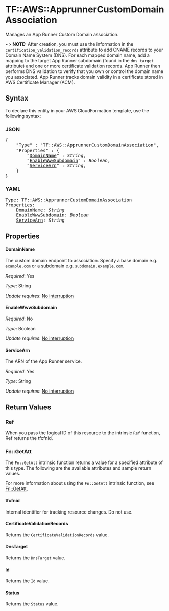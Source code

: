 # TF::AWS::ApprunnerCustomDomainAssociation

Manages an App Runner Custom Domain association.

~> **NOTE:** After creation, you must use the information in the `certification_validation_records` attribute to add CNAME records to your Domain Name System (DNS). For each mapped domain name, add a mapping to the target App Runner subdomain (found in the `dns_target` attribute) and one or more certificate validation records. App Runner then performs DNS validation to verify that you own or control the domain name you associated. App Runner tracks domain validity in a certificate stored in AWS Certificate Manager (ACM).

## Syntax

To declare this entity in your AWS CloudFormation template, use the following syntax:

### JSON

<pre>
{
    "Type" : "TF::AWS::ApprunnerCustomDomainAssociation",
    "Properties" : {
        "<a href="#domainname" title="DomainName">DomainName</a>" : <i>String</i>,
        "<a href="#enablewwwsubdomain" title="EnableWwwSubdomain">EnableWwwSubdomain</a>" : <i>Boolean</i>,
        "<a href="#servicearn" title="ServiceArn">ServiceArn</a>" : <i>String</i>,
    }
}
</pre>

### YAML

<pre>
Type: TF::AWS::ApprunnerCustomDomainAssociation
Properties:
    <a href="#domainname" title="DomainName">DomainName</a>: <i>String</i>
    <a href="#enablewwwsubdomain" title="EnableWwwSubdomain">EnableWwwSubdomain</a>: <i>Boolean</i>
    <a href="#servicearn" title="ServiceArn">ServiceArn</a>: <i>String</i>
</pre>

## Properties

#### DomainName

The custom domain endpoint to association. Specify a base domain e.g. `example.com` or a subdomain e.g. `subdomain.example.com`.

_Required_: Yes

_Type_: String

_Update requires_: [No interruption](https://docs.aws.amazon.com/AWSCloudFormation/latest/UserGuide/using-cfn-updating-stacks-update-behaviors.html#update-no-interrupt)

#### EnableWwwSubdomain

_Required_: No

_Type_: Boolean

_Update requires_: [No interruption](https://docs.aws.amazon.com/AWSCloudFormation/latest/UserGuide/using-cfn-updating-stacks-update-behaviors.html#update-no-interrupt)

#### ServiceArn

The ARN of the App Runner service.

_Required_: Yes

_Type_: String

_Update requires_: [No interruption](https://docs.aws.amazon.com/AWSCloudFormation/latest/UserGuide/using-cfn-updating-stacks-update-behaviors.html#update-no-interrupt)

## Return Values

### Ref

When you pass the logical ID of this resource to the intrinsic `Ref` function, Ref returns the tfcfnid.

### Fn::GetAtt

The `Fn::GetAtt` intrinsic function returns a value for a specified attribute of this type. The following are the available attributes and sample return values.

For more information about using the `Fn::GetAtt` intrinsic function, see [Fn::GetAtt](https://docs.aws.amazon.com/AWSCloudFormation/latest/UserGuide/intrinsic-function-reference-getatt.html).

#### tfcfnid

Internal identifier for tracking resource changes. Do not use.

#### CertificateValidationRecords

Returns the <code>CertificateValidationRecords</code> value.

#### DnsTarget

Returns the <code>DnsTarget</code> value.

#### Id

Returns the <code>Id</code> value.

#### Status

Returns the <code>Status</code> value.

